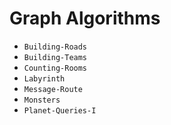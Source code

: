 # Graph Algorithms

- `Building-Roads`
- `Building-Teams`
- `Counting-Rooms`
- `Labyrinth`
- `Message-Route`
- `Monsters`
- `Planet-Queries-I`